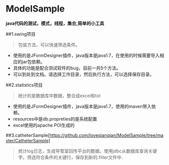 # ModelSample
**java代码的测试，模式，线程，集合,简单的小工具**

##1.swing项目
>包装方法，可以快速筛选条件。

- 使用的是JFormDesigner插件，java版本是java1.7，在使用的时候需要导入相应的jar包依赖。
- 具体的功能是配合测试软件的bug，目前一共5个方法。
- 可以到处到文档。请选择工作目录，然后执行方法，可以选择保存目录。

##2.statistics项目
>统计的是数据库中数据，整合成excel和txt

- 使用的是JFormDesigner插件，java版本是java1.7，使用的maven带入依赖。
- resources中是db.propreties的是系统配置
- excel使用的apache POI生成的

##3.catheterSample[https://github.com/loveqianqian/ModelSample/tree/master/CatheterSample]
>统计log日志，生成导管室回传平台的数据。使用jdbc从数据库查询关键字。筛选符合条件的关键行，保存到新的.filter文件中.



